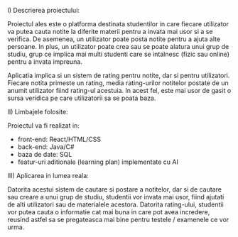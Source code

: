 I) Descrierea proiectului:

Proiectul ales este o platforma destinata studentilor in care fiecare utilizator va putea cauta notite la diferite materii pentru a invata mai usor si a se verifica. De asemenea, un utilizator poate posta notite pentru a ajuta alte persoane. In plus, un utilizator poate crea sau se poate alatura unui grup de studiu, grup ce implica mai multi studenti care se intalnesc (fizic sau online) pentru a invata impreuna.

Aplicatia implica si un sistem de rating pentru notite, dar si pentru utilizatori. Fiecare notita primeste un rating, media rating-urilor notitelor postate de un anumit utilizator fiind rating-ul acestuia. In acest fel, este mai usor de gasit o sursa veridica pe care utilizatorii sa se poata baza.


II) Limbajele folosite:

Proiectul va fi realizat in:
- front-end: React/HTML/CSS
- back-end: Java/C#
- baza de date: SQL
- featur-uri aditionale (learning plan) implementate cu AI


III) Aplicarea in lumea reala:

Datorita acestui sistem de cautare si postare a notitelor, dar si de cautare sau creare a unui grup de studiu, studentii vor invata mai usor, fiind ajutati de alti utilizatori sau de materialele acestora. Datorita rating-ului, studentii vor putea cauta o informatie cat mai buna in care pot avea incredere, reusind astfel sa se pregateasca mai bine pentru testele / examenele ce vor urma.
